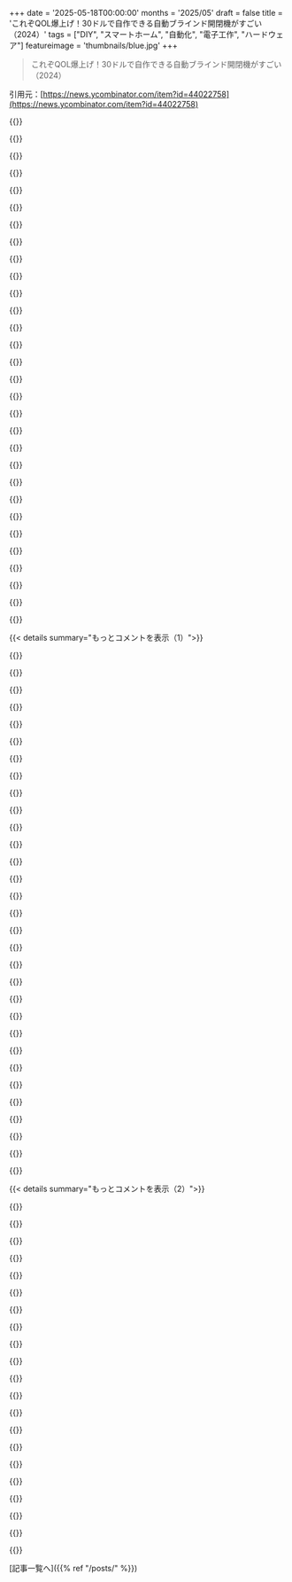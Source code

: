 +++
date = '2025-05-18T00:00:00'
months = '2025/05'
draft = false
title = 'これぞQOL爆上げ！30ドルで自作できる自動ブラインド開閉機がすごい（2024）'
tags = ["DIY", "スマートホーム", "自動化", "電子工作", "ハードウェア"]
featureimage = 'thumbnails/blue.jpg'
+++

> これぞQOL爆上げ！30ドルで自作できる自動ブラインド開閉機がすごい（2024）

引用元：[https://news.ycombinator.com/item?id=44022758](https://news.ycombinator.com/item?id=44022758)




{{<matomeQuote body="ホームオートメーションで一番すごいのはスマートブラインドだよ。スマート照明とか色々使ってるけど、QOLへの影響はブラインドが断トツ。これで睡眠スケジュールをちゃんと守れる。晴れた日はもちろん、曇りでも窓からの光は強力だよ。" userName="J_Shelby_J" createdAt="2025/05/18 18:02:58" color="#45d325">}}




{{<matomeQuote body="記事で紹介されてるブラインドは、光が結構漏れる普通のビニールタイプだね。窓に段ボールみたいに光を遮る分厚いブラインドで、毎日開け閉めできるのが欲しいなぁ。もう諦めて寝るときはシャツを目にかぶってるよ。窓を permanently 塞ぐのも考えたけど、それは嫌なんだよね。" userName="foobarian" createdAt="2025/05/18 21:27:15" color="">}}




{{<matomeQuote body="自動ブラインドは温度調節にもめっちゃ役立つよ。夏に家にいない時、南向きのブラインドを自動で閉めれば、太陽の光をブロックできるしね。" userName="seanalltogether" createdAt="2025/05/18 18:59:15" color="#ff33a1">}}




{{<matomeQuote body="面白い点だね。ブラインドは家の中にあるから、太陽のエネルギーはそこで熱に変わって放熱されるんだ。ブラインドが白くて、他の場所に当たるより多くの光を反射してくれるといいけどね。でも、本当の温度差を出したいなら、 insulated box の外側、つまり Awnings が必要なんだよ。" userName="Spivak" createdAt="2025/05/18 21:28:34" color="#785bff">}}




{{<matomeQuote body="ホームオートメーションのスタックについて、もっと詳しく聞かせてもらえる？僕も始めたいんだよね。" userName="threatofrain" createdAt="2025/05/18 18:53:47" color="">}}




{{<matomeQuote body="30ドル以下で、めっちゃ良いスリープマスク（パッド付き、頭の形に合うやつとか）がオンラインで買えるよ（もっと安いのもあるけど、あんまり快適じゃないかも）。" userName="danielheath" createdAt="2025/05/18 21:58:22" color="">}}




{{<matomeQuote body=" Home Assistant を使うのがオススメだよ。 Docker や Raspberry Pi で動くよ。 Hue Bridge とかも一緒に使える。自作センサーには ESPHome が便利。通信規格は色々あるから、自分に合う hardware ecosystem を選ぶのが大事。 Zigbee dongle は便利だよ。" userName="joshvm" createdAt="2025/05/18 19:25:15" color="#ff5733">}}




{{<matomeQuote body="僕もそれやってるよ、家全体でね – 夏は壁が太陽光を遮る板で覆われて、冬は壁に太陽の光が当たるようにするんだ。自分でやりたいなら買えるよ、名前は Parthenocissus tricuspidata とか Parthenocissus quinquefolia って言うんだ。本当に効果あるんだよ！" userName="ars" createdAt="2025/05/19 07:45:33" color="#38d3d3">}}




{{<matomeQuote body="君がどこの国かは分からないけど、” blockout blinds ”っていうのが探してるものだと思うよ。これは（ほぼ）全ての光を遮断して、普通のブラインドみたいに操作できるんだ。" userName="ojame" createdAt="2025/05/18 21:37:55" color="#ff33a1">}}




{{<matomeQuote body=" German rolladen ってのに遭遇したことあるなら、 Awnings のことなんて忘れちゃうだろうね。" userName="joezydeco" createdAt="2025/05/19 01:19:03" color="">}}




{{<matomeQuote body="昼間の完全遮光ブラインドでも、屋外が明るいと結構光漏れするんだよね。読書灯くらいは漏れてくる感じ。" userName="danielheath" createdAt="2025/05/18 22:00:01" color="#ff5c5c">}}




{{<matomeQuote body="俺、マジでちょっとの光でも眠れないんだ。色々試して、ついに最高のマスクを見つけたよ。<br>https://a.co/d/cDbUv9J<br>これ、マジ最高。光漏れゼロで、朝までズレないんだ。「目の形」とかいうのは全部ダメ。これがスリープマスクの完成形だよ。超快適だし、ノイズもちょっと減る。Mack’sの耳栓も使うけど、あれは不快。このマスクのおかげでちゃんと寝れるようになって、睡眠リズムもバッチリ。俺のマスク愛、誰かの助けになれば嬉しいな。" userName="corytheboyd" createdAt="2025/05/18 23:35:53" color="">}}




{{<matomeQuote body="やっぱり人工的な光じゃなくて、実際の太陽の光（曇り空でも）で目覚めるのって、何か違うんだよね。脳がちゃんと分かってるみたい。" userName="TimByte" createdAt="2025/05/19 07:13:09" color="">}}




{{<matomeQuote body="個人的には、ブラインドよりオーニングの方が断然いいと思うんだ<br>：動かす必要ないし、<br>夏は太陽高いから日差しをしっかり遮ってくれるし、<br>冬は太陽低いから日差しをたくさん入れてくれるんだよね。" userName="aidenn0" createdAt="2025/05/19 02:05:11" color="">}}




{{<matomeQuote body="室内照明って、太陽の光と比べると桁違いに暗いんだよね。曇り空の昼間の太陽光(1kW／m＊2)を再現しようとしたら、リビングだけで20kWとか必要になっちゃうよ。LEDのロスも考慮してないのにね。" userName="5" createdAt="2025/05/19 07:37:24" color="#785bff">}}




{{<matomeQuote body="難しい点としては、暖かい時期は日差しを制限したいけど、涼しい時期はそうじゃないんだよね。折りたたみ式のオーニングとか、外側に付けてロッドで上げ下ろしする日除けなんかが現実的な解決策かな。もしこの記事の電子部品やモーターが防水できたら、外付け日除けにもかなり使えそうだよね。" userName="blacksmith_tb" createdAt="2025/05/18 22:04:26" color="#ff33a1">}}




{{<matomeQuote body="塗装してない木製の内ブラインドでも、確実に部屋の温度差は出せるよ。理想的な環境ならもっといけるだろうけど、俺の経験だと、記事主みたいなのでも簡単に数度は変わるね。" userName="bjackman" createdAt="2025/05/19 07:06:26" color="">}}




{{<matomeQuote body="トラッキングとかを取り除いたリンクはこちら<br>：https://www.amazon.com/dp/B07FSFBSXY" userName="quesera" createdAt="2025/05/19 01:22:29" color="">}}




{{<matomeQuote body="自然光とLEDの光って、科学的に結構違うし、再現も難しいんだよね。SADライトも頑張ってるけど、現代のLEDは波長が足りない。もっと太陽光に近い高いLEDもあるけど。マジで不思議なのは、偽物の窓とか天窓があんまり無いこと。製品はあるけど高くてニッチ。低解像度でいいから光量が高い画面をモニター会社が量産すべきだよ。SonyのThe Frameは近いけど、これもまだ高級品だね。" userName="Chris2048" createdAt="2025/05/19 14:41:04" color="#ff5733">}}




{{<matomeQuote body="俺は地下室の窓、TVの後ろにプルダウン式のハニカムシェードを使ってるよ。<br>：https://www.amazon.ca/Persilux-Blackout-Cellular-Protection-...<br>これは完全に遮光してくれる。ただ、窓が奥まってるから効果的なんだと思う。普通の寝室の窓だったら、昼間は結構光が漏れるんじゃないかな。" userName="mikepurvis" createdAt="2025/05/19 04:13:57" color="">}}




{{<matomeQuote body="この手の層にはHome Assistantがいい感じだよ．実際のプログラミング言語で自動化できるんだ．俺はPyScriptにしたけど，NodeRedもすごく人気だよ．YAMLは要らないんだ．" userName="Larrikin" createdAt="2025/05/18 20:33:08" color="#ff5733">}}




{{<matomeQuote body="＞塗られていない木材<br>これについて詳しく教えてくれない？<br>論理的に考えて，全体をプラスチック（塗料）で覆ったら材料の性能に影響するはずだよね（光を反射する塗料と，吸収する生の木材の違いとか）．" userName="HenryBemis" createdAt="2025/05/19 10:15:03" color="">}}




{{<matomeQuote body="ちゃんと設計された家なら，屋根の張り出しで光は解決できるはずだよ．<br>https://images.squarespace-cdn.com/content/v1/5e5e91c81d669b...<br>https://www.house-energy.com/images/Overhang.gif<br>今の設計は機能より見た目重視で複雑な技術を使うのがおかしいと思う．<br>張り出しがないならこんなのも良いかも：https://www.youtube.com/watch?v=iPNMp6pMJjk" userName="lm28469" createdAt="2025/05/19 09:18:55" color="#ff33a1">}}




{{<matomeQuote body="地元のIKEAに，フィルムシート貼って偽物の窓に見せるライトボックスがあるんだ．びっくりするくらいリアルに見えるよ．" userName="kayodelycaon" createdAt="2025/05/19 14:54:28" color="">}}




{{<matomeQuote body="どうしても困ったら，養生テープとアルミホイル使えるよ．" userName="kayodelycaon" createdAt="2025/05/19 01:15:15" color="">}}




{{<matomeQuote body="寝るときに光で困るのがよく分からないな．個人的には疲れてたら真夏の昼間でも窓開けて喜んで寝るよ．日焼けしないように直射日光は避けるけどね．そして俺にとって最高の経験なんだ．夜の暗闇で普通に寝るよりずっといいよ．" userName="scotty79" createdAt="2025/05/19 06:27:19" color="">}}




{{<matomeQuote body="可視光じゃないところに電力の大部分があるから，少なめで済むんだよ．" userName="adrianN" createdAt="2025/05/19 08:52:45" color="">}}




{{<matomeQuote body="湿気の問題とかないの？見た目は好きだけど、俺Belgium住みでさ、春とか秋はめっちゃ雨降るし、葉っぱとかもつきそうなんだよね。" userName="modo_mario" createdAt="2025/05/19 14:53:23" color="">}}




{{<matomeQuote body="寝室の自動ブラインドは絶対やった方がいいメリットしかない。アラームより楽だし設定したら放置でOK。正直、電灯スイッチみたいに逆に不便になる自動化も多いけど、ブラインド、特に寝室のは別！高くないのに生活が激変するおすすめライフハックだよ。" userName="AnotherGoodName" createdAt="2025/05/18 18:02:12" color="#ff33a1">}}




{{<matomeQuote body="＞ホームオートメーションって逆に不便になることも多いんだよね。電気スイッチみたいに既存の便利な機能を壊すのはダメ。まともな自動化は、普通の使い方を”強化”することだよ。ネット無しで動かないスマートスイッチとか、普通に使えないスマート電球・プラグは良くないね。手動で動かせないバルブなんて考えただけでゾッとする。" userName="WaitWaitWha" createdAt="2025/05/18 20:55:42" color="">}}




{{< details summary="もっとコメントを表示（1）">}}

{{<matomeQuote body="俺にとって良い自動化かどうかの評価基準は、そのことについてどれだけ”考えなくて済むか”だな。10年間一度も触ってない玄関灯の自動点灯とか、スケジュール一度設定したら5年間忘れてるブラインドとか、そういうのが最高に素晴らしい自動化の例だよ。" userName="AnotherGoodName" createdAt="2025/05/18 22:08:10" color="">}}




{{<matomeQuote body="同感。電気をつけ消しするのに毎回アプリ使うとか、スイッチをアプリに置き換えるのは退化だね。でも、全部のスイッチをスマートスイッチとかセンサーにして、スケジュール自動化すれば、もうスイッチ触らず電気のこと考えなくて済む。これはマジ良いと思う。" userName="shoelessone" createdAt="2025/05/19 00:07:09" color="">}}




{{<matomeQuote body="うちの電気はまさにそんな感じ。それぞれの普通のスイッチの上にリモコン置いてるんだけど、全然使わないんだよね。ほとんど自動だから（例えば映画見る時は暗くしたり、出かける時消したり、帰ってきたらつけたり）。まあ”子供寝かしつけ”用の明かりに変える時だけスマホ使うかな。" userName="toxik" createdAt="2025/05/19 13:35:40" color="">}}




{{<matomeQuote body="俺はスマートプラグと電源タップ大好き！Lutron Caseta調光器はハブ無しでも動くから便利。ZigbeeやTasmotaコンセントで鶏の育雛器[0]、植物ライト、水槽とか色々動かしてる。山の小屋では、Home Assistantで窓用エアコンを温度制御したり、ルーター類をスマートタップで管理してHAで監視・再起動してる。Tasmotaルールで自動化失敗を防いでるよ。[0] https://imgur.com/a/uDGYzbh" userName="tbyehl" createdAt="2025/05/19 15:05:10" color="#785bff">}}




{{<matomeQuote body="俺もHome Assistant入っててスマホにアプリある。でも唯一自動化してる電気スイッチは、スタンドアローンで電池式のタイマーをモーターで普通のスイッチをオンオフさせるやつ。玄関灯だから家にいなくても勝手につけ消ししてくれる。Halloweenとか季節で時間ずらす時だけ手動で変えるけどね。" userName="goda90" createdAt="2025/05/18 20:55:04" color="">}}




{{<matomeQuote body="Halloween用のスケジュールもプログラムしといて、太陽とかsun2連携でオンオフさせればいいじゃん？" userName="Larrikin" createdAt="2025/05/19 00:20:15" color="">}}




{{<matomeQuote body="俺も照明自動化いくつかやってるけど、ホームオートメーションが悪くなるって意見には反対。手動ボタン付きデバイスは簡単に見つかるし。IKEAの電気は自動化壊れても物理スイッチで動くから大丈夫。Zigbee壊れても機能は失われない。ブラインドは、場所を戦略的に考えないとね。起きたらスマートブラインドが開いてて近所に丸見え、なんて人もいるだろうし。" userName="jeroenhd" createdAt="2025/05/19 06:09:48" color="#ff5733">}}




{{<matomeQuote body="＞Do it! 安くできて初期設定後は考えなくていい、QOL爆上げライフハックの一つだね。<br>実際やってみたいけど、どこから始めればいいの？<br>古いブラインドは光漏れがひどいから変えたいんだけど。<br>唯一の必須条件はネットに繋がらないことかな。" userName="tasuki" createdAt="2025/05/18 22:29:45" color="">}}




{{<matomeQuote body="Fwiw、寝室の自動ブラインドは間違いなく便利だよ。<br>唯一の問題は、すぐ壊れる（10年持たない）安っぽいプラスチックギアや電子部品を使ってない製品を見つけるのが大変なことだね。<br>手動バックアップもないのがほとんどだし。" userName="lm28469" createdAt="2025/05/19 09:22:07" color="#785bff">}}




{{<matomeQuote body="ホームオートメーションって不便になることも多いよね。<br>壁スイッチをアプリにするのは最悪。<br>でも記事のは手動の延長。<br>俺はオフィス照明を自動化してる。<br>時間や状況で色や明るさが変わるようにね。<br>寝る前には家中の設定をまとめて変えるコマンドも。<br>寝室は赤いベッド下ライト、他の部屋は常夜灯。<br>手動操作もできるし競合しない。<br>これが本当のホームオートメーションだよ。" userName="542354234235" createdAt="2025/05/19 15:55:22" color="#ff5c5c">}}




{{<matomeQuote body="俺がそんな早く起きたいって決めつけないでよ。<br>逆で、子供が光で起きちゃうから完全に真っ暗にしたいんだ。<br>緯度も高くないのにね。<br>でも便利だから自動ブラインドは欲しい。<br>問題はケーブルをぶら下げたくないし、バッテリーの選択肢が限られてることなんだ。" userName="dzhiurgis" createdAt="2025/05/18 19:56:41" color="#ff5c5c">}}




{{<matomeQuote body="このコメント意味不明。<br>自動ブラインドを開ける時間は自分で選べるんだから、早く起きたくないなら早く開けなければいいだけじゃないの？" userName="Etheryte" createdAt="2025/05/18 20:07:36" color="">}}




{{<matomeQuote body="このコメントも意味不明だな…。<br>部屋を完全に真っ暗にしたいって言ってたけど、普通のブラインドだけじゃ無理でしょ。" userName="ranger_danger" createdAt="2025/05/18 20:58:15" color="">}}




{{<matomeQuote body="いや、できるよ。<br>君が探してるのは文字通り「遮光ブラインド」ってやつだ。<br>ちゃんと設置すれば、真昼でも全然光を通さないんだ。" userName="Etheryte" createdAt="2025/05/19 06:14:55" color="">}}




{{<matomeQuote body="俺は特殊な遮光ブラインドじゃなくて、普通のブラインドについて言ってたんだよ。" userName="ranger_danger" createdAt="2025/05/19 13:32:12" color="">}}




{{<matomeQuote body="窓枠にボルトで付ける普通のブラインドは無理だけど、窓枠に組み込まれてるタイプなら絶対にできるよ。" userName="jeroenhd" createdAt="2025/05/19 06:13:35" color="">}}




{{<matomeQuote body="俺はモールディングの中に配線隠して、有線にしてるよ。<br>手動のスイッチを付けるのにもいい場所だよ。" userName="XorNot" createdAt="2025/05/18 22:03:21" color="#ff5c5c">}}




{{<matomeQuote body="バッテリー1年以上持つし、太陽光充電できるタイプもあるよ。" userName="J_Shelby_J" createdAt="2025/05/18 21:14:35" color="">}}




{{<matomeQuote body="もっとちゃんと作りたいならこれがおすすめだよ。<br>https：//www.thingiverse.com/thing：2071225<br>シャフトと一直線になるように配置する3Dプリント製のギアボックスとサーボ。<br>ケーブルをうまく配線すれば外から見えないよ。esphomeとhome assistantで制御してるけど、長年安定してるよ。" userName="js373054" createdAt="2025/05/18 22:34:39" color="#ff5733">}}




{{<matomeQuote body="防音はどうなの？OPがモーターを壁やブラインドから柔らかいもので分離してモーターのブーンて音が増幅されないように気を配ってるのはいいなと思ったんだ。" userName="shmoozername" createdAt="2025/05/19 03:10:56" color="#38d3d3">}}




{{<matomeQuote body="もしこれがあなたのモデルなら、最初の写真を取り付けた写真にしてくれない？どう動くのかイメージしにくいんだ。" userName="alright2565" createdAt="2025/05/18 23:24:45" color="#ff33a1">}}




{{<matomeQuote body="質問された人じゃないけど、これはブラインドを回す実際のシャフトと一直線になるように座る（収まる）ように見えるね。手で回す垂れ下がってる棒じゃないよ。全く同じことやろうと調べたことあるんだけど、うちのブラインドの上の構造にはサーボを入れる十分なスペースがあって、探さない限り絶対に見えないと思ったんだ。ロッド自体も完全に丸じゃなかったから、その周りに来る形を3Dプリントするのもすごく簡単だったよ。正直、なんでこういうことをやってるアフターマーケットの会社がまだないのかびっくりだ。" userName="nickjantz" createdAt="2025/05/19 00:06:26" color="#ff5c5c">}}




{{<matomeQuote body="ブラインドや開閉機で気をつけなきゃいけない子供の安全への配慮って何？<br>（普通のミニブラインドで警告ステッカーとか設計変更を見た記憶があるんだ。変更の一つは、複数のプルコードが一緒に固定されたり一つのループになったりするんじゃなくて、別々で緩んでるようにしたことだと思う。でも、それが唯一の安全設計の決定事項じゃないだろうね。）" userName="neilv" createdAt="2025/05/18 17:52:44" color="#ff33a1">}}




{{<matomeQuote body="UL 325って規格があって、ULのサイトで登録すれば読めるんだけど、印刷とか保存はできないんだ。思ったより危険なんだよね、特に舞台のカーテンとかでひどい事故がある。Hacker News向けに言うと、安全は機能じゃなくてプロセスなんだ。基準は血で書かれてるんだよ。どんなにスキルがあっても、賢くても、善意があっても、憶測だけじゃダメなんだ。" userName="buescher" createdAt="2025/05/18 18:11:08" color="#ff5733">}}




{{<matomeQuote body="頑張れば保存できるみたいだよ（無料閲覧機能の結構怖い法的警告を恐れなければだけどね）。ULの開発者がこれを見てるならさ、AWSの請求減らしたいなら画像をBMPで送るのやめたら？" userName="notpushkin" createdAt="2025/05/18 18:52:48" color="">}}




{{<matomeQuote body="安全対策として、壁から剥がれない、首を吊れないに加えて、自動開閉機では機構に巻き込まれたり感電したりしないことも重要だね。うちのは幼児向けに超厳重にしたよ。コード下端を天井固定、コードに滑車、1kgの重り、ソレノイドでピンを引いて重りが落ちてコードを引く仕組み。子供の手には届かない。投稿者と逆で、静かな唸り声と共に0．5秒でブラインドがバタンと開く。衝撃的な目覚めが好きだからね。妻は爆睡派だし。リセットは手動だけど、閉めるのは任意で簡単だよ。" userName="madaxe_again" createdAt="2025/05/18 18:06:50" color="#ff5733">}}




{{<matomeQuote body="スマートブラインドが不適切なタイミングで寝室を開けちゃう安全面はどうなの？例えば、外で子供が遊んでる時にセックスしてたり着替えたりとかさ。「今は無理！」みたいなロックアウトモードはあるの？それとも、特集映画のカーテンが開くみたいに、裏庭や駐車場の観察者に寝室を壮大に見せちゃう感じ？" userName="AStonesThrow" createdAt="2025/05/18 18:08:12" color="">}}




{{<matomeQuote body="「リレーを二重にしたのは、アンペアに余裕を持たせるため」．．．それは違うんだよ。リレーの並列は正しくないやり方。mainsとlogicは絶対に近づけちゃダメ。PCB上で物理的に離さないと。mainsや家電、HVAC、水道は素人がいじるもんじゃない。この投稿者は全く分かってない。いつか家が水浸しになったり火事になったりするぞ。特に、ジャンパーケーブルが緩むのは火事の原因だ！保険も下りないぞ。マジで危険すぎる。" userName="KennyBlanken" createdAt="2025/05/18 20:30:09" color="#38d3d3">}}




{{<matomeQuote body="投稿者はmains分離をやってるように見えるよ。認めた組み間違い以外はね。リレー並列も過熱には有効だし、サージリスクで火事は起きにくい。使ってない時mainsから切り離してるなら市販品より安全かも。商業向けではないけど、監視下なら無謀じゃない。水漏れセンサーじゃなくて濁度センサーだよ。水浸しはなさそう。接続不良の話は3Vの方で火事リスクじゃない。前のコメントは適当言ってるみたいだね。mainsは危険だけど、学んで注意すれば扱えるよ。彼のガジェットは何年も動いてるらしいし、最近の市販品よりマシかも。保険の問題は確かにあるだろうけどね。" userName="shmoozername" createdAt="2025/05/19 02:25:48" color="#ff5c5c">}}




{{<matomeQuote body="”何やってるか分かってないならmainsとかいじるな”．．．ちょっと言い過ぎじゃない？どうやってみんな家をメンテしたり改良したり学ぶのさ？みんな君みたいに専門知識を持ってるべきなの？資格を持った業者に頼むのがいいってこと？家や車とか、何をするにもリスクはあるよ。間違いを犯すのは学ぶ上で重要なことだし（高くつくこともあるけど）。完璧主義は良い妥協案じゃない。知識を共有してくれるのは素晴らしいね。良いフィードバックは得にくいから。" userName="robocat" createdAt="2025/05/18 22:06:13" color="">}}

{{</details>}}




{{< details summary="もっとコメントを表示（2）">}}

{{<matomeQuote body="mainsデバイスを作るならさ、creepageとかclearance、double-insulation、アース線の役割、低電圧と高電圧間の分離要件とか、基本的な電気工学を学ぶことから始めるべきだよ。家屋配線に必要な知識とは違うんだ。そっちは基本的に電気規定に従うんだけど、それは上の工学知識を比較的簡単なルールにまとめたものなんだ。" userName="alright2565" createdAt="2025/05/18 23:32:17" color="#45d325">}}




{{<matomeQuote body="＞家を自分で修理したり、改善したりする方法って、みんなどうやって学ぶんだ？<br>主電源に関しては、自分でやっちゃダメ。勉強したり、訓練受けたり、資格取ったりした電気技師を雇うんだよ。適当にいじって動くか死ぬか、なんてやり方じゃない。<br>低電圧で遊ぶのはいくらでもどうぞ。でも、主電源電圧には手を出すな。" userName="SchemaLoad" createdAt="2025/05/18 23:07:31" color="#ff5733">}}




{{<matomeQuote body="＞主電源に関しては、自分でやっちゃダメ<br>いや、全然やれるって。<br>アメリカの普通の家なんて、多分主電源のちゃんとした訓練なんて受けてない人が建てて、電気のことなんて全然知らない建築検査官がガイドライン見て検査してるだけだろうし。<br>低電圧と主電源をつなぐための、ちゃんと作られて評価済みの機器だって簡単に買えるしね。<br>問題は、知らないことを知ってると思い込む傲慢さだよ。それは何にでも言えることだけどね。でも、それが学ぶ道だったり、専門家になったり、あるいは失敗談になったりする道でもあるんだ。<br>僕の意見だけど、リスクを避けすぎるゲートキーパーは、好奇心旺盛な人たちの人生にあれこれ指図しようと、でかい口きいちゃいけないと思うな。" userName="ZYbCRq22HbJ2y7" createdAt="2025/05/19 06:38:09" color="#ff5c5c">}}




{{<matomeQuote body="僕は240Vの国に住んでて、そこそこ厳しい規制があるよ。<br>でも、他の人が作った電気安全上の問題点を特定して解決しなきゃいけないことがしょっちゅうあるんだ。昔からの問題だったり、時間が経って出てきた問題だったりね。<br>中には、資格を持ったプロが作ったリスクもあるんだ。<br>最近だと、資格のある電気技師が友達のバスにメスの電源プラグを付けたんだ（たぶん、家のソケットがメスだって知ってたからだと思う）。で、その電源コードのメスコネクタをオスに変えろって言ったんだ（オスーオスコードは、ちゃんとした理由があってすごく危険で違法だよ。友達も疑ってた）。<br>勉強して、訓練して、資格も持ってる人が、深刻なリスクを作るのを見るんだ。だから、自分の安全や大事な人たちの安全のために、勉強や訓練、資格を盲信したりはしないね。プロは使うけど、誰を信用するかは（電気、水道、ガスだけじゃなく）すごく慎重に選んでるよ。<br>リスクに自分で関心を持つから、物事を正しくやる方法を学べるんだ。コメントは単に「やるな」って言うだけじゃなくて、そう言う技術的な理由も説明してたから、すごくありがたかったよ。<br>でも、僕はリスクテイカーで、きっと君がびっくりするようなリスクも取るね。他の人にリスクを作らないようには、ある程度気をつけてるけど（あるリスクレベル以下には下げられないからね）。<br>バランスだよ。君の世界観の論理的な結論は、何も自分でやっちゃいけない、ってことになっちゃう！<br>水漏れしてる蛇口だって、訓練なしに直すな！危なすぎる。いい例えだね。僕は友達にパイプレンチ貸して、蛇口交換に挑戦させてみたんだ。大成功だったよ。屋外だったから低リスクだったのかな？<br>＞適当にいじって動くか死ぬか<br>そんな極端なこと言ってないよ。" userName="robocat" createdAt="2025/05/18 23:24:19" color="#38d3d3">}}




{{<matomeQuote body="「ちょっと大げさすぎない？家のメンテナンスとか、改善する方法とか、みんなどうやって学ぶの？みんな君みたいに専門知識がないとダメなの？資格持った人に頼むのが一番だって言いたいの？」<br>高電圧じゃなくて、低電圧から始めなよ。仕組みを理解するんだ。高電圧に進みたいって思うくらい知識がついたら、いきなり改良じゃなくて、コンセント直したり、照明交換したりとかから始めなよ。ちゃんと説明書があって、自分で考え出したものじゃなくて、読んで勉強できるものからね。<br>やるときは、関係する電気工事規定の部分を読んで、なんでそうしなきゃいけないのか理解するんだ。<br>うまくなって、どんどん理解が進んだら、もちろん自分のものにも手を出していいよ。でも、理解して安全にできるようになるまではダメだ。<br>自分が何してるかわからないまま主電源をいじるのは、自分にとって危険なだけじゃない。周りの人、将来その家に住む人、近所の家にとっても危険なんだ。<br>現場でのミスは、他の命に関わる状況と同じで、学習プロセスの一部であるべきじゃない。もちろん、起きるしリスクはあるけど、まともな場所で主電源や高圧パネルをいじるのは、誰かが見てて、危険なミスをする前に止めてくれる状況で学ぶんだ。やる前に、今からやろうとしてることが正しいか立ち止まって聞くんだ。試してみて動くか見る、なんてやり方じゃない。<br>そうしないと、お金だけじゃなくて、君の命、あるいは他の誰かの命にかかわるんだ。<br>学ぶことにリスクがあって、ミスが高くつくこともあるっていうのは、まあそうだよ。でも、一度もプールに飛び込んだことないのに、10メートルの高飛び込み台から3回転バックフリップしようとするのがいいプランだと思う？<br>だって、どんな飛び込み方を学ぶにしてもリスクはあるし、ミスは学習の大事な一部で（しかも高くつく）しょ？<br>そうじゃなくて、小さいことから始めて、徐々にレベルアップして、物事を理解して、怖がるべきものは適切に怖がるべきなんだ。<br>それ以上は—なんでみんな高電圧のことになるとこの手の考えに寛容なのかわからないな。<br>天然ガスの配管とかになると、みんな全然許容しないみたいなのにね。ガス配管適当にいじり始めて、T字管とかリレーとか付けてバルブ制御してるんだ、とか言って、「なんか時々変な臭いするけど、まあ分かんない。テープもっと巻いたら大体大丈夫そうだけど」なんて言ってるやつ、いないだろ。<br>主電源をいじるのは、それよりもっと危険だよ。<br>電気工事規定は、他の全ての規定と同じで、血で書かれてるんだ。<br>家の修理を学びたいなら、まず安全を学ぶんだ。小さいことから始めて、安全にできるようになるまで即興でやっちゃダメだ。<br>どこでもそうだけど、安全っていうのは理解、規律、プロセスなんだ。近道はないよ。" userName="DannyBee" createdAt="2025/05/19 00:32:35" color="#45d325">}}




{{<matomeQuote body="これ、僕のブラインド全部に付けてるけど、マジで最高だよ。たまに50ドルとか60ドルでセールやってることもある。ソーラーパネルが付いてて充電してくれるんだ。ハブを追加すれば、HomeKit とも連携できるよ。<br>https:／／us.switch-bot.com／products／switchbot-blind-tilt" userName="TheKnack" createdAt="2025/05/18 18:41:21" color="#38d3d3">}}




{{<matomeQuote body="トルク測るのにモーター電流測るのがもっといい方法なんじゃない？専門家じゃないけど、すごく小さいシャント抵抗にかかる電圧を測ればできる気がするんだけど。" userName="allenrb" createdAt="2025/05/18 17:48:39" color="">}}




{{<matomeQuote body="モーター電流は、使えるけど、ギア比の高いモーターだと、あんまり満足のいくトルクの代理値にはならないんだ。できるなら出力トルクを直接測る方がずっといい。まさに記事でやってる方法だよ。あれは基本的に Series Elastic Mechanism （トルクセンシングの実装でよく使われる方法）を使ってるんだ。<br>もっと詳しく言うと、電流センシングが「より良い」のは、実装が簡単っていう意味だけだよ。モータードライバーの多くには、既に電流センシング機能が付いてたり、簡単に付け加えられたりするからね。いくつかの用途ではこれで十分だけど、電流から「本当の値」のトルクを見積もるには、ギア付きモーターだと特性を把握するのにすごく手間がかかることがあるんだ。" userName="cpgxiii" createdAt="2025/05/18 17:56:02" color="#ff33a1">}}




{{<matomeQuote body="モーター電流はトルクを測るのに「素晴らしい」方法だよ。実際の現場ではいつもやってることだし。<br>ホビーレベルだと、モーターの特性を把握できなかったり、メーカーのデータがなかったりする場合は、相対的なトルクで我慢しなきゃいけないかもしれないけどね。" userName="buescher" createdAt="2025/05/18 18:20:53" color="#38d3d3">}}




{{<matomeQuote body="素晴らしいとは言えないな。モーター電流とトルクの関係は、単体モーターとかギア比がすごく低い場合はよく相関するけど、ギア比が高くなるとそうはいかないんだ。電流値をモーターの制御に使うことはできる？うん。電流でトルクを Nm で出せる？いいや。<br>ロボットの世界では、これを「effort」（電流から導出した推定値）を報告するアクチュエーターと、「torque」（実際のトルクセンシングや、電流センシング付きのダイレクトドライブ）を報告するアクチュエーターって区別することがあるんだ。どっちも役に立つけど、「effort」はトルクじゃないよ。" userName="cpgxiii" createdAt="2025/05/18 18:33:57" color="#ff33a1">}}




{{<matomeQuote body="電流から直接トルクを Nm で出せないのは、議論をすり替えてるだけだよ。モーター定数、入力電圧、コイル抵抗、ギア比を知って初めてトルクを逆算できるんだ。それがモーターの特性把握だよ。うん、ホビーレベルだとそれは大変な作業だけど、モーターが優れたトルク変換器だって考えるのは、全然おかしくないよ。それがモーターの役割なんだから。" userName="buescher" createdAt="2025/05/18 18:45:59" color="#ff5c5c">}}




{{<matomeQuote body="もしモーターとギアボックスの電流-トルク特性が簡単に分かったら、”cobots”みたいな専門分野は生まれなかったはずだよ。Universal Robotsとかはやってるけど、トルクセンサーはダメダメで、結局別のセンサーがいるくらい。Schunkの一部製品も特定の速度でしか評価しないから、他の速度だと誤差ヤバい。完全なアクチュエーターの正確な電流-トルク特性評価は難しすぎて、自動化業界のほとんどのベンダーはやらないんだって。" userName="cpgxiii" createdAt="2025/05/18 19:07:55" color="#ff33a1">}}




{{<matomeQuote body="今回の記事のポイントは高いギア比と安いパーツだね。全部のケースじゃないけど。おもちゃとかホビー用の1000：1みたいな超高ギア比ギアボックスだと、効率が超悪くて、エネルギーのほとんどが摩擦で無駄になるんだ。モーターを止めるより先にギアが壊れたりする。安い既製品パーツはS／N比が悪くて、温度や油、たわみで負荷が大きく変動するから、正確な制御は難しい。ちゃんとしたパーツを使えば違うけど、それはホビーイストにはちょっと大変だよね。効率良い高ギア比の仕組みもあるけど、それは高かったり特注だったりするんだ。" userName="Karliss" createdAt="2025/05/18 21:02:27" color="#785bff">}}




{{<matomeQuote body="数日前にニュースで見たんだけど、SonyがEthernet制御のロボット用スマートモーターを出すらしいよ。減速機一体型で、両側にエンコーダー、出力軸にトルクセンサーも付いてるって。まだ英語の公開情報には全然出てないみたいなんだよね。だから、「モーターのトルクだけで全て分かる」ってわけでもないんじゃないかな、特にSonyがそういう作り方してるってことはさ。" userName="numpad0" createdAt="2025/05/18 20:23:31" color="#785bff">}}




{{<matomeQuote body="ゲートアームとかアクセス制御システムで働いてた時、うちもそうやってたよ。電流を監視してて、もし電流が急に上がったら、何かにぶつかったんだろうってアームを戻してたんだ。" userName="1100011" createdAt="2025/05/18 17:54:59" color="">}}




{{<matomeQuote body="誰か知らない？イタリアにある重厚な組み込み式シャッター（窓を全部覆っちゃうやつで、内側から平たい布のテープで操作するタイプ）みたいのに、こういう自動化できる製品って既にあるの？" userName="asimpletune" createdAt="2025/05/18 19:01:01" color="">}}




{{<matomeQuote body="ドイツにもああいうのあるよ。私も昔手動だったけど、全部電動に替えたんだ。電動になったら、スイッチの裏に”Shelly Plus 2PM”を付ければ好きな自動化ができるよ。私はShellyをHome Assistantにつないで、日の入り後に下げたり朝に上げたりしてる。手動もOK。Home Assistantの難しい設定はChatGPTも手伝ってくれるし、想像力が限界だね！" userName="patrickk" createdAt="2025/05/18 19:31:29" color="#ff5733">}}




{{<matomeQuote body="東南アジアのどこかで見たことあるから、あなたが言ってるやつ分かったよ。自動化の課題は、今ついてるストッパー（モーターだとその周りで作業しにくいからね）を、電気で動かせる何かに交換することだろうね。" userName="notpushkin" createdAt="2025/05/18 19:11:50" color="">}}




{{<matomeQuote body="うん、あなたが探してるキーワードは”tapparella motorizzata”だよ。" userName="lultimouomo" createdAt="2025/05/18 19:53:36" color="#ff33a1">}}




{{<matomeQuote body="Roller shades（ロールカーテン）なら、Ryse SmartShadeとWiFiハブ、Home Assistantで自動化に成功した経験があるよ。設定は全然簡単じゃなかったし窓も10個あったけど、結果的に価値があったな。自動化はYAMLとかで書けるし、Siriとか好きな音声アシスタントでも操作できるよ。" userName="shepherdjerred" createdAt="2025/05/18 21:47:07" color="#ff33a1">}}

{{</details>}}



[記事一覧へ]({{% ref "/posts/" %}})
